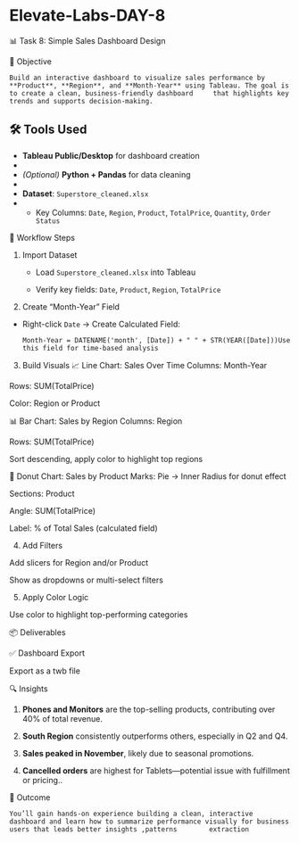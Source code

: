 # Elevate-Labs-DAY-8 

📊 Task 8: Simple Sales Dashboard Design

 🎯 Objective
 
    Build an interactive dashboard to visualize sales performance by **Product**, **Region**, and **Month-Year** using Tableau. The goal is to create a clean, business-friendly dashboard     that highlights key trends and supports decision-making.

## 🛠 Tools Used

- **Tableau Public/Desktop** for dashboard creation
- 
- *(Optional)* **Python + Pandas** for data cleaning
-  
- **Dataset**: `Superstore_cleaned.xlsx`
- 
  - Key Columns: `Date`, `Region`, `Product`, `TotalPrice`, `Quantity`, `Order Status`


 📁 Workflow Steps

 1. Import Dataset
     - Load `Superstore_cleaned.xlsx` into Tableau
    
    - Verify key fields: `Date`, `Product`, `Region`, `TotalPrice`

2. Create “Month-Year” Field
  - Right-click `Date` → Create Calculated Field:
    ```text
    Month-Year = DATENAME('month', [Date]) + " " + STR(YEAR([Date]))Use this field for time-based analysis

3. Build Visuals
📈 Line Chart: Sales Over Time
Columns: Month-Year

Rows: SUM(TotalPrice)

Color: Region or Product

📊 Bar Chart: Sales by Region
Columns: Region

Rows: SUM(TotalPrice)

Sort descending, apply color to highlight top regions

🍩 Donut Chart: Sales by Product
Marks: Pie → Inner Radius for donut effect

Sections: Product

Angle: SUM(TotalPrice)

Label: % of Total Sales (calculated field)

4. Add Filters
   
Add slicers for Region and/or Product

Show as dropdowns or multi-select filters

5. Apply Color Logic
   
Use color to highlight top-performing categories

📦 Deliverables

✅ Dashboard Export

Export as a twb file

🔍 Insights

1. **Phones and Monitors** are the top-selling products, contributing over 40% of total revenue.
   
2. **South Region** consistently outperforms others, especially in Q2 and Q4.
  
3. **Sales peaked in November**, likely due to seasonal promotions.

4. **Cancelled orders** are highest for Tablets—potential issue with fulfillment or pricing..

📌 Outcome
  
    You’ll gain hands-on experience building a clean, interactive dashboard and learn how to summarize performance visually for business users that leads better insights ,patterns        extraction



    
